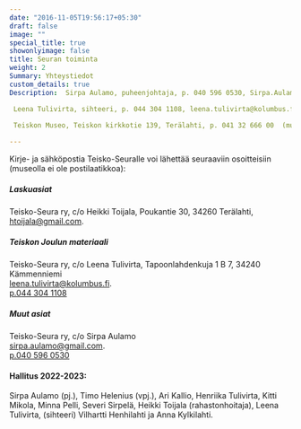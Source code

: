 ```yaml
---
date: "2016-11-05T19:56:17+05:30"
draft: false
image: ""
special_title: true
showonlyimage: false
title: Seuran toiminta
weight: 2
Summary: Yhteystiedot
custom_details: true
Description:  Sirpa Aulamo, puheenjohtaja, p. 040 596 0530, Sirpa.Aulamo@gmail.com. 

 Leena Tulivirta, sihteeri, p. 044 304 1108, leena.tulivirta@kolumbus.fi. 
 
 Teiskon Museo, Teiskon kirkkotie 139, Terälahti, p. 041 32 666 00  (museon aukioloaikoina, postiosoitteet sivulla toiminta).

---
```


Kirje- ja sähköpostia Teisko-Seuralle voi lähettää seuraaviin osoitteisiin (museolla ei ole postilaatikkoa):
##### Laskuasiat
Teisko-Seura ry, c/o Heikki Toijala,
Poukantie 30, 34260 Terälahti,
[htoijala@gmail.com](mailto:htoijala@gmail.com).

##### Teiskon Joulun materiaali
Teisko-Seura ry, c/o Leena Tulivirta, Tapoonlahdenkuja 1 B 7, 34240 Kämmenniemi \
[leena.tulivirta@kolumbus.fi](mailto:leena.tulivirta@kolumbus.fi). \
[p.044 304 1108](tel:0443041108)

##### Muut asiat
Teisko-Seura ry, c/o Sirpa Aulamo \
[sirpa.aulamo@gmail.com](mailto:sirpa.aulamo@gmail.com). \
[p.040 596 0530](tel:0405960530)

#### Hallitus 2022-2023:
Sirpa Aulamo (pj.), Timo Helenius (vpj.), Ari Kallio, Henriika Tulivirta, Kitti Mikola, Minna Pelli, Severi Sirpelä, Heikki Toijala (rahastonhoitaja), Leena Tulivirta, (sihteeri) Vilhartti Henhilahti ja Anna Kylkilahti.
